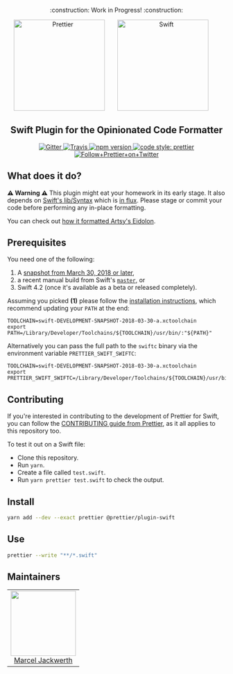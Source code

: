 <p align="center">
    :construction: Work in Progress! :construction:
</p>

<div align="center">
<img alt="Prettier" height="210"
  src="https://cdn.rawgit.com/prettier/prettier-logo/master/images/prettier-icon-light.svg">
<img alt="Swift" height="210px" vspace="" hspace="25"
  src="https://upload.wikimedia.org/wikipedia/commons/9/9d/Swift_logo.svg">
</div>

<h2 align="center">Swift Plugin for the Opinionated Code Formatter</h2>

<p align="center">
  <a href="https://gitter.im/jlongster/prettier">
    <img alt="Gitter" src="https://img.shields.io/gitter/room/jlongster/prettier.svg?style=flat-square">
  </a>
  <a href="https://travis-ci.org/prettier/plugin-swift">
    <img alt="Travis" src="https://img.shields.io/travis/prettier/plugin-swift/master.svg?style=flat-square">
  </a>
  <a href="https://www.npmjs.com/package/@prettier/plugin-swift">
    <img alt="npm version" src="https://img.shields.io/npm/v/@prettier/plugin-swift.svg?style=flat-square">
  </a>
  <!-- <a href="https://www.npmjs.com/package/@prettier/plugin-swift">
    <img alt="monthly downloads" src="https://img.shields.io/npm/dm/@prettier/plugin-swift.svg?style=flat-square">
  </a> -->
  <a href="#badge">
    <img alt="code style: prettier" src="https://img.shields.io/badge/code_style-prettier-ff69b4.svg?style=flat-square">
  </a>
  <a href="https://twitter.com/PrettierCode">
    <img alt="Follow+Prettier+on+Twitter" src="https://img.shields.io/twitter/follow/prettiercode.svg?label=follow+prettier&style=flat-square">
  </a>
</p>

## What does it do?

**:warning: Warning :warning:** This plugin might eat your homework in its early stage.
It also depends on [Swift's lib/Syntax](https://github.com/apple/swift/blob/master/lib/Syntax) which is
[in flux](https://github.com/apple/swift/blob/master/lib/Syntax/Status.md).
Please stage or commit your code before performing any in-place formatting.

You can check out [how it formatted Artsy's Eidolon](https://github.com/sirlantis/eidolon/pull/1/files).

## Prerequisites

You need one of the following:

1. A [snapshot from March 30, 2018 or later](https://swift.org/download/#snapshots),
2. a recent manual build from Swift's [`master`](https://github.com/apple/swift), or
3. Swift 4.2 (once it's available as a beta or released completely).

Assuming you picked **(1)** please follow the
[installation instructions](https://swift.org/download/#using-downloads),
which recommend updating your `PATH` at the end:

```
TOOLCHAIN=swift-DEVELOPMENT-SNAPSHOT-2018-03-30-a.xctoolchain
export PATH=/Library/Developer/Toolchains/${TOOLCHAIN}/usr/bin/:"${PATH}"
```

Alternatively you can pass the full path to the `swiftc` binary
via the environment variable `PRETTIER_SWIFT_SWIFTC`:

```
TOOLCHAIN=swift-DEVELOPMENT-SNAPSHOT-2018-03-30-a.xctoolchain
export PRETTIER_SWIFT_SWIFTC=/Library/Developer/Toolchains/${TOOLCHAIN}/usr/bin/swiftc
```

## Contributing

If you're interested in contributing to the development of Prettier for Swift, you can follow the [CONTRIBUTING guide from Prettier](https://github.com/prettier/prettier/blob/master/CONTRIBUTING.md), as it all applies to this repository too.

To test it out on a Swift file:

* Clone this repository.
* Run `yarn`.
* Create a file called `test.swift`.
* Run `yarn prettier test.swift` to check the output.

## Install

```bash
yarn add --dev --exact prettier @prettier/plugin-swift
```

## Use

```bash
prettier --write "**/*.swift"
```

## Maintainers

<table>
  <tbody>
    <tr>
      <td align="center">
        <a href="https://github.com/sirlantis">
          <img width="150" height="150" src="https://github.com/sirlantis.png?v=3&s=150">
          </br>
          Marcel Jackwerth
        </a>
      </td>
    </tr>
  <tbody>
</table>
